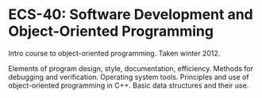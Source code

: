 ECS-40: Software Development and Object-Oriented Programming
======
Intro course to object-oriented programming. Taken winter 2012.

Elements of program design, style, documentation, efficiency. Methods for debugging and verification. Operating system tools. Principles and use of object-oriented programming in C++. Basic data structures and their use.
